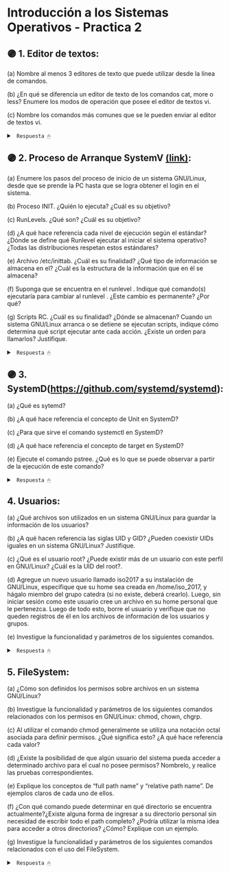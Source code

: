 # Introducción a los Sistemas Operativos - Practica 2

## 🟣 1. Editor de textos:

(a) Nombre al menos 3 editores de texto que puede utilizar desde la línea de comandos.

(b) ¿En qué se diferencia un editor de texto de los comandos cat, more o less? Enumere los modos de operación que posee el editor de textos vi.

(c) Nombre los comandos más comunes que se le pueden enviar al editor de textos vi.

<details><summary> <code> Respuesta 🖱 </code></summary><br>

**(a)** Tres editores de texto que se pueden utilizar desde la línea de comandos:

* Vim: Un editor de texto avanzado basado en vi, disponible en la mayoría de sistemas Unix y Linux.

* Nano: Un editor de texto simple y fácil de usar, comúnmente preinstalado en muchas distribuciones de Linux.

* Emacs: Un potente editor de texto que se puede usar desde la terminal, altamente personalizable.

---------------------

**(b)** Las diferencias entre un editor de texto y los comandos cat, more o less son que un editor de texto como vi o nano permite modificar archivos, realizar ediciones complejas, guardar los cambios y trabajar interactivamente con el contenido. Mientras que los comandos como cat, more y less son herramientas de visualización de archivos de texto; cat muestra el contenido de un archivo en la terminal, more y less permiten navegar el contenido de un archivo página por página, pero no permiten modificarlo.

Los modos de operación en vi son:

* Modo comando: Es el modo principal, donde se pueden ejecutar comandos como mover el cursor, borrar texto, copiar y pegar, etc.

* Modo inserción: Permite insertar texto en el archivo.

* Modo de línea: Permite ejecutar comandos relacionados con el archivo en su totalidad, como guardar (:w), salir (:q), o realizar búsquedas.

---------------------

**(c)** Comandos comunes en vi:

* Para entrar en modo inserción:

i: Insertar texto antes del cursor.

a: Insertar texto después del cursor.

o: Insertar una nueva línea debajo de la actual.

* Para guardar y salir:

:w: Guardar los cambios.

:q: Salir.

:wq: Guardar y salir al mismo tiempo.

:q!: Salir sin guardar cambios.

* Para navegar:

h, j, k, l: Mover el cursor hacia la izquierda, abajo, arriba y derecha respectivamente.

gg: Ir al inicio del archivo.

G: Ir al final del archivo.

* Para editar:

dd: Eliminar la línea actual.

yy: Copiar la línea actual.

p: Pegar el contenido copiado.

</details>

## 🟣 2. Proceso de Arranque SystemV [(link)](https://github.com/systeminit/si):

(a) Enumere los pasos del proceso de inicio de un sistema GNU/Linux, desde que se prende la PC hasta que se logra obtener el login en el sistema.

(b) Proceso INIT. ¿Quién lo ejecuta? ¿Cuál es su objetivo?

(c) RunLevels. ¿Qué son? ¿Cuál es su objetivo?

(d) ¿A qué hace referencia cada nivel de ejecución según el estándar? ¿Dónde se define qué Runlevel ejecutar al iniciar el sistema operativo? ¿Todas las distribuciones respetan estos estándares?

(e) Archivo /etc/inittab. ¿Cuál es su finalidad? ¿Qué tipo de información se almacena en el? ¿Cuál es la estructura de la información que en él se almacena?

(f) Suponga que se encuentra en el runlevel <X>. Indique qué comando(s) ejecutaría para cambiar al runlevel <Y>. ¿Este cambio es permanente? ¿Por qué?

(g) Scripts RC. ¿Cuál es su finalidad? ¿Dónde se almacenan? Cuando un sistema GNU/Linux arranca o se detiene se ejecutan scripts, indique cómo determina qué script ejecutar ante cada acción. ¿Existe un orden para llamarlos? Justifique.

<details><summary> <code> Respuesta 🖱 </code></summary><br>

**(a)** Pasos del proceso de inicio de un sistema GNU/Linux (SystemV):

* Encendido y POST: Al encender la PC, el BIOS/UEFI realiza el Power-On Self Test (POST), comprobando la memoria y dispositivos esenciales.

* Cargador de arranque (Bootloader): El BIOS/UEFI transfiere el control al cargador de arranque (como GRUB), que carga el kernel de Linux en la memoria.

* Kernel de Linux: El kernel inicia y detecta hardware, monta el sistema de archivos raíz (root filesystem) y comienza a ejecutar procesos esenciales.

* INIT: El kernel inicia el proceso init, que es el primer proceso de usuario en GNU/Linux. Este lee los scripts de arranque y comienza a gestionar los servicios del sistema.

* Scripts de arranque RC: Los scripts de arranque (/etc/rc.d/ o /etc/init.d/) se ejecutan para iniciar los servicios según el runlevel configurado.

* Login: Finalmente, el sistema muestra una pantalla de login en modo consola o gráfico (dependiendo del runlevel) para que el usuario pueda iniciar sesión.

---------------------

**(b)** El proceso init es ejecutado por el kernel, siendo el primer proceso de usuario (PID 1). Objetivo: init se encarga de lanzar y gestionar todos los procesos del sistema. Determina qué servicios iniciar y en qué orden, según el runlevel configurado.

---------------------

**(c)** Los runlevels son estados predefinidos del sistema que determinan qué servicios se ejecutan en un momento dado. Objetivo: Permiten controlar el estado del sistema, como si debe estar en modo monousuario, modo gráfico, o si debe apagarse.

---------------------

**(d)** Los niveles de ejecución según el estándar:

Runlevels comunes:

0: Apagar el sistema.

1: Modo monousuario (mantenimiento).

2: Modo multiusuario sin red (en algunas distribuciones).

3: Modo multiusuario con red y sin entorno gráfico.

4: No asignado (puede usarse personalizadamente).

5: Modo gráfico (con entorno de escritorio).

6: Reiniciar el sistema.

Qué Runlevel ejecutar se define en el archivo /etc/inittab, donde se configura el runlevel predeterminado. No todas las distribuciones respetan estos estándares; algunas distribuciones modernas usan systemd, que reemplaza los runlevels por "targets", aunque las distribuciones más antiguas basadas en SystemV siguen este esquema.

---------------------

**(e)** Archivo /etc/inittab:

Finalidad: Configura el runlevel por defecto del sistema y otros parámetros relacionados con init.

Información almacenada: Define qué runlevel usar, acciones a realizar en cada runlevel, y qué procesos deben ejecutarse.

Estructura: Las líneas tienen el formato id:runlevels:action:process, donde: id (el identificador único de la línea); runlevels (en que runlevels se ejecuta el comando); action (la acción a tomar, por ejemplo, iniciar, reiniciar).
process (el proceso o script que se debe ejecutar).

---------------------

**(f)** Comandos para cambiar el runlevel: Usas el comando init <Y> o telinit <Y> donde <Y> es el runlevel al que quieres cambiar. Por ejemplo, init 3 cambiaría al runlevel 3. Este cambio no es permanente, es temporal. Para hacer un cambio permanente, se debe modificar el runlevel en el archivo /etc/inittab (en sistemas basados en SystemV).

---------------------

**(g)** Scripts RC:

Finalidad: Los scripts RC (como los de /etc/rc.d/ o /etc/init.d/) se encargan de iniciar o detener servicios en función del runlevel al que se cambie.

Ubicación: Se almacenan en /etc/rc.d/ o /etc/init.d/, dependiendo de la distribución.

Determinación del script a ejecutar: Según el runlevel, se ejecutan scripts en los directorios correspondientes a ese runlevel (/etc/rcX.d/, donde X es el número del runlevel).

Orden de ejecución: Los scripts se ejecutan en un orden específico. Aquellos con nombres que comienzan con S son ejecutados al inicio (Start), y aquellos que comienzan con K al detenerse (Kill). El número después de la S o K determina el orden de ejecución.

</details>

## 🟣 3. SystemD(https://github.com/systemd/systemd):

(a) ¿Qué es sytemd?

(b) ¿A qué hace referencia el concepto de Unit en SystemD?

(c) ¿Para que sirve el comando systemctl en SystemD?

(d) ¿A qué hace referencia el concepto de target en SystemD?

(e) Ejecute el comando pstree. ¿Qué es lo que se puede observar a partir de la ejecución de este comando?

<details><summary> <code> Respuesta 🖱 </code></summary><br>

**(a)** SystemD es un sistema de inicialización y gestor de servicios para sistemas operativos Linux. Se encarga de arrancar y gestionar los procesos del sistema, así como de manejar servicios y recursos de manera eficiente. Introduce un enfoque paralelizado para iniciar servicios y proporciona funcionalidades como la gestión de dependencias y la supervisión de procesos.

---------------------

**(b)** En SystemD, una "Unit" es un archivo de configuración que describe un servicio, un dispositivo, un punto de montaje, o cualquier otra unidad que el sistema puede gestionar. Cada unidad tiene un tipo (por ejemplo, service, socket, mount, etc.) y define cómo debe ser gestionada, incluyendo sus dependencias, condiciones de inicio y comandos a ejecutar.

---------------------

**(c)** El comando systemctl es la herramienta principal para interactuar con el sistema y los servicios gestionados por SystemD. Permite iniciar, detener, reiniciar, habilitar o deshabilitar servicios, así como consultar el estado de las unidades y gestionar configuraciones del sistema.

---------------------

**(d)** Un "target" en SystemD es una unidad especial que agrupa otras unidades para facilitar la gestión del inicio del sistema. Por ejemplo, multi-user.target agrupa todos los servicios necesarios para que el sistema esté disponible en modo multiusuario. Los targets permiten establecer diferentes niveles de ejecución y simplifican el proceso de arranque.

---------------------

**(e)** El comando pstree muestra un árbol de procesos en ejecución en el sistema, organizando los procesos en función de sus jerarquías parentales. Al ejecutar pstree, podrás observar cómo los procesos están relacionados entre sí, quién es el proceso padre de cada uno, y la estructura general de los procesos activos. Esto es útil para visualizar la organización y el uso de recursos en el sistema.

</details>

## 4. Usuarios:

(a) ¿Qué archivos son utilizados en un sistema GNU/Linux para guardar la información
de los usuarios?

(b) ¿A qué hacen referencia las siglas UID y GID? ¿Pueden coexistir UIDs iguales en un sistema GNU/Linux? Justifique.

(c) ¿Qué es el usuario root? ¿Puede existir más de un usuario con este perfil en GNU/Linux? ¿Cuál es la UID del root?.

(d) Agregue un nuevo usuario llamado iso2017 a su instalación de GNU/Linux, especifique que su home sea creada en /home/iso_2017, y hágalo miembro del grupo catedra (si no existe, deberá crearlo). Luego, sin iniciar sesión como este usuario cree un archivo en su home personal que le pertenezca. Luego de todo esto, borre el usuario y verifique que no queden registros de él en los archivos de información de los usuarios y grupos.

(e) Investigue la funcionalidad y parámetros de los siguientes comandos.

<details><summary> <code> Respuesta 🖱 </code></summary><br>

**(a)** Los archivos principales que almacenan información de los usuarios en un sistema GNU/Linux son:

* /etc/passwd: Contiene información básica de los usuarios, como nombre de usuario, UID, GID y el directorio home.

* /etc/shadow: Almacena las contraseñas de los usuarios de forma segura y también incluye información sobre la expiración de las contraseñas.

* /etc/group: Contiene información sobre los grupos de usuarios, incluyendo el nombre del grupo y sus GIDs.

---------------------

**(b)**

* UID (User ID): Es el identificador único de un usuario en el sistema.

* GID (Group ID): Es el identificador único de un grupo en el sistema.

En un sistema GNU/Linux, los UIDs deben ser únicos. No pueden coexistir UIDs iguales para diferentes usuarios; sin embargo, un mismo GID puede ser utilizado por múltiples usuarios, ya que varios usuarios pueden pertenecer al mismo grupo.

---------------------

**(c)** El usuario root es el superusuario en sistemas GNU/Linux, con permisos completos para realizar cualquier operación en el sistema. Solo debe haber un usuario root por defecto en el sistema. La UID del usuario root es 0.

---------------------

**(d)**
Pasos para agregar un nuevo usuario llamado iso2017 con su home en /home/iso_2017 y hacerlo miembro del grupo catedra:

1. Crear el grupo (si no existe):

~~~
sudo groupadd catedra
~~~

2. Agregar el usuario:

~~~
sudo useradd -m -d /home/iso_2017 -G catedra iso2017
~~~

3. Establecer una contraseña para el usuario:

~~~
sudo passwd iso2017
~~~

4. Crear un archivo en su home (sin iniciar sesión como el usuario):

~~~
sudo touch /home/iso_2017/archivo.txt
sudo chown iso2017: /home/iso_2017/archivo.txt
~~~

5. Eliminar el usuario:

~~~
sudo userdel -r iso2017
~~~

6. Verificar la eliminación: Asegúrate de que no hay registros en /etc/passwd, /etc/shadow, y /etc/group relacionados con el usuario iso2017.

---------------------

**(e)** Comandos y sus funcionalidades

* useradd o adduser: Comando para crear un nuevo usuario. useradd es más básico, mientras que adduser suele ser un script más amigable que gestiona algunos pasos automáticamente.

* usermod: Permite modificar la información de un usuario existente, como cambiar su nombre, GID, o grupos a los que pertenece.

* userdel: Se utiliza para eliminar un usuario. La opción -r elimina también su directorio home y los archivos asociados.

* su: Cambia el usuario en la sesión actual. Usualmente se utiliza su - para acceder como root, cargando su entorno.

* groupadd: Crea un nuevo grupo en el sistema.

* who: Muestra los usuarios que están actualmente conectados al sistema.

* groupdel: Elimina un grupo existente del sistema.

* passwd: Cambia la contraseña de un usuario.

</details>

## 5. FileSystem:

(a) ¿Cómo son definidos los permisos sobre archivos en un sistema GNU/Linux?

(b) Investigue la funcionalidad y parámetros de los siguientes comandos relacionados con los permisos en GNU/Linux: chmod, chown, chgrp.

(c) Al utilizar el comando chmod generalmente se utiliza una notación octal asociada para definir permisos. ¿Qué significa esto? ¿A qué hace referencia cada valor?

(d) ¿Existe la posibilidad de que algún usuario del sistema pueda acceder a determinado archivo para el cual no posee permisos? Nombrelo, y realice las pruebas correspondientes.

(e) Explique los conceptos de “full path name” y “relative path name”. De ejemplos claros de cada uno de ellos.

(f) ¿Con qué comando puede determinar en qué directorio se encuentra actualmente?¿Existe alguna forma de ingresar a su directorio personal sin necesidad de escribir todo el path completo? ¿Podría utilizar la misma idea para acceder a otros directorios? ¿Cómo? Explique con un ejemplo.

(g) Investigue la funcionalidad y parámetros de los siguientes comandos relacionados con el uso del FileSystem.

<details><summary> <code> Respuesta 🖱 </code></summary><br>

**(a)** En un sistema GNU/Linux, los permisos sobre archivos son definidos para controlar el acceso a archivos y directorios. Cada archivo y directorio tiene un conjunto de permisos que determina quién puede leer, escribir o ejecutar el archivo. 

Los permisos se asignan a tres categorías de usuarios:

* Propietario (user)

* Grupo (group)

* Otros (others)

Cada archivo tiene tres tipos de permisos:

* Lectura (r)

* Escritura (w)

* Ejecución (x)

---------------------

**(b)** Comandos relacionados con permisos:

* chmod: Cambia los permisos de acceso de un archivo o directorio. Puede usar notación simbólica (r, w, x) o octal. Ejemplo: chmod u+x archivo.txt (agrega permiso de ejecución al propietario).

* chown: Cambia el propietario y/o grupo de un archivo o directorio. Ejemplo: chown usuario:grupo archivo.txt (cambia propietario y grupo).

* chgrp: Cambia el grupo asociado a un archivo o directorio. Ejemplo: chgrp grupo archivo.txt (cambia solo el grupo).

---------------------

**(c)** La notación octal se utiliza en chmod para establecer permisos de manera más concisa. Cada tipo de permiso se representa con un número:

4: Lectura (r)

2: Escritura (w)

1: Ejecución (x)

Los valores se suman para definir los permisos:

7: rwx (lectura, escritura, ejecución)

6: rw- (lectura, escritura)

5: r-x (lectura, ejecución)

4: r-- (solo lectura)

0: --- (sin permisos)

Por ejemplo, chmod 755 archivo.txt asigna permisos rwx para el propietario y r-x para el grupo y otros.

---------------------

**(d)** Un usuario podría acceder a un archivo sin permisos si se utiliza un programa intermedio que tiene los permisos necesarios, como el comando sudo, que permite ejecutar comandos con permisos de superusuario. Puedes probarlo intentando acceder a un archivo con permisos restringidos a través de un script ejecutable por el root.

---------------------

**(e)** Full path name: Es la ruta completa desde la raíz del sistema de archivos hasta el archivo o directorio. Ejemplo: /home/usuario/documentos/archivo.txt.

Relative path name: Es la ruta relativa a tu directorio actual. Ejemplo: si estás en /home/usuario, puedes referirte a documentos/archivo.txt sin necesidad de la ruta completa.

---------------------

**(f)** 

Comando para saber en qué directorio estás actualmente:

~~~
pwd
~~~

Para ingresar a tu directorio personal sin escribir el path completo, puedes usar el símbolo ~:

~~~
cd ~
~~~

También puedes acceder a otros directorios desde tu directorio personal utilizando ~ como prefijo. Por ejemplo:

~~~
cd ~/documentos
~~~

---------------------

**(g)** Comandos relacionados con el uso del FileSystem:

* cd: Cambia el directorio actual. Ejemplo: cd /ruta/al/directorio.

* umount: Desmonta un sistema de archivos. Ejemplo: umount /dev/sdX.

* mkdir: Crea un nuevo directorio. Ejemplo: mkdir nuevo_directorio.

* du: Muestra el uso de espacio de disco por archivos y directorios. Ejemplo: du -h.

* rmdir: Elimina un directorio vacío. Ejemplo: rmdir viejo_directorio.

* df: Muestra el uso del espacio en disco de todos los sistemas de archivos. Ejemplo: df -h.

* mount: Monta un sistema de archivos. Ejemplo: mount /dev/sdX /punto/de/montaje.

* ln: Crea enlaces entre archivos. El parámetro -s crea un enlace simbólico. Ejemplo: ln -s archivo.txt enlace.

* ls: Lista archivos y directorios en el directorio actual. Ejemplo: ls -l.

* pwd: Muestra la ruta del directorio actual.

* cp: Copia archivos o directorios. Ejemplo: cp origen.txt destino.txt.

* mv: Mueve o renombra archivos o directorios. Ejemplo: mv archivo.txt nuevo_nombre.txt.

</details>
